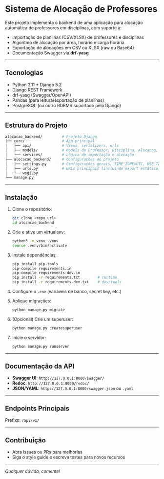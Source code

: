 # Sistema de Alocação de Professores

Este projeto implementa o backend de uma aplicação para alocação automática de professores em disciplinas, com suporte a:

* Importação de planilhas (CSV/XLSX) de professores e disciplinas
* Algoritmo de alocação por área, horário e carga horária
* Exportação de alocações em CSV ou XLSX (raw ou Base64)
* Documentação Swagger via **drf-yasg**

---

## Tecnologias

* Python 3.11 + Django 5.2
* Django REST Framework
* drf-yasg (Swagger/OpenAPI)
* Pandas (para leitura/exportação de planilhas)
* PostgreSQL (ou outro RDBMS suportado pelo Django)

---

## Estrutura do Projeto

```bash
alocacao_backend/         # Projeto Django
├── core/                 # App principal
│   ├── api/              # Views, serializers, urls
│   ├── models/           # Models de Professor, Disciplina, Alocacao, Importacao
│   └── services/         # Lógica de importação e alocação
├── alocacao_backend/     # Configurações do projeto
│   ├── settings.py       # Configurações gerais, TIME_ZONE=UTC, USE_TZ=True
│   ├── urls.py           # URLs principais (incluindo export estático)
│   └── wsgi.py
└── manage.py
```

---

## Instalação

1. Clone o repositório:

   ```bash
   git clone <repo_url>
   cd alocacao_backend
   ```

2. Crie e ative um virtualenv:

   ```bash
   python3 -m venv .venv
   source .venv/bin/activate
   ```

3. Instale dependências:

   ```bash
   pip install pip-tools
   pip-compile requirements.in
   pip-compile requirements-dev.in
   pip install -r requirements.txt        # runtime
   pip install -r requirements-dev.txt    # dev/tools
   ```

4. Configure o `.env` (variáveis de banco, secret key, etc.)

5. Aplique migrações:

   ```bash
   python manage.py migrate
   ```

6. (Opcional) Crie um superuser:

   ```bash
   python manage.py createsuperuser
   ```

7. Inicie o servidor:

   ```bash
   python manage.py runserver
   ```

---

## Documentação da API

* **Swagger UI**:  `http://127.0.0.1:8000/swagger/`
* **Redoc**:       `http://127.0.0.1:8000/redoc/`
* **JSON/YAML**:   `http://127.0.0.1:8000/swagger.json` ou `.yaml`

---

## Endpoints Principais

Prefixo: `/api/v1/`

---

## Contribuição

* Abra issues ou PRs para melhorias
* Siga o style guide e escreva testes para novos recursos

---

*Qualquer dúvida, comente!*
